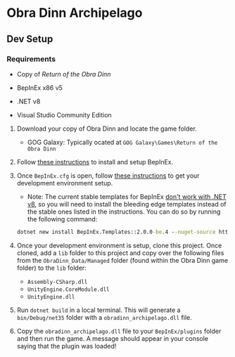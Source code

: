 # Obra Dinn Archipelago

## Dev Setup

### Requirements

- Copy of *Return of the Obra Dinn*

- BepInEx x86 v5

- .NET v8

- Visual Studio Community Edition

1. Download your copy of Obra Dinn and locate the game folder.

    - GOG Galaxy: Typically ocated at `GOG Galaxy\Games\Return of the Obra Dinn`

2. Follow [these instructions](https://docs.bepinex.dev/articles/user_guide/installation/index.html) to install and setup BepInEx.
3. Once `BepInEx.cfg` is open, follow [these instructions](https://docs.bepinex.dev/articles/dev_guide/plugin_tutorial/1_setup.html) to get your development environment setup.

    - Note: The current stable templates for BepInEx [don't work with .NET v8](https://github.com/BepInEx/BepInEx/issues/778), so you will need to install the bleeding edge templates instead of the stable ones listed in the instructions. You can do so by running the following command:

    ```cmd
    dotnet new install BepInEx.Templates::2.0.0-be.4 --nuget-source https://nuget.bepinex.dev/v3/index.json
    ```

4. Once your development environment is setup, clone this project. Once cloned, add a `lib` folder to this project and copy over the following files from the `ObraDinn_Data/Managed` folder (found within the Obra Dinn game folder) to the `lib` folder:

    - `Assembly-CSharp.dll`
    - `UnityEngine.CoreModule.dll`
    - `UnityEngine.dll`

5. Run `dotnet build` in a local terminal. This will generate a `bin/Debug/net35` folder with a `obradinn_archipelago.dll` file.
6. Copy the `obradinn_archipelago.dll` file to your `BepInEx/plugins` folder and then run the game. A message should appear in your console saying that the plugin was loaded!
